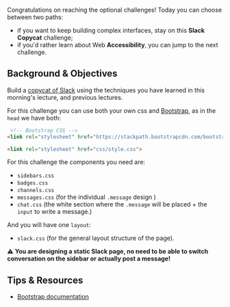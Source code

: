 Congratulations on reaching the optional challenges! Today you can choose between two paths: 
- if you want to keep building complex interfaces, stay on this **Slack Copycat** challenge;
- if you'd rather learn about Web **Accessibility**, you can jump to the next challenge.

## Background & Objectives

Build a [copycat of Slack](https://lewagon.github.io/bootstrap-challenges/12-Slack/) using the techniques you have learned in this morning's lecture, and previous lectures.

For this challenge you can use both your own css and [Bootstrap](https://getbootstrap.com/), as in the `head` we have both:

```html
 <!-- Bootstrap CSS -->
<link rel="stylesheet" href="https://stackpath.bootstrapcdn.com/bootstrap/4.5.2/css/bootstrap.min.css">

<link rel="stylesheet" href="css/style.css">
```

For this challenge the components you need are:

- `sidebars.css`
- `badges.css`
- `channels.css`
- `messages.css` (for the individual `.message` design )
- `chat.css` (the white section where the `.message` will be placed + the `input` to write a message.)

And you will have one `layout`:

- `slack.css` (for the general layout structure of the page).

⚠️ **You are designing a static Slack page, no need to be able to switch conversation on the sidebar or actually post a message!**

## Tips & Resources

- [Bootstrap documentation](https://getbootstrap.com/)
